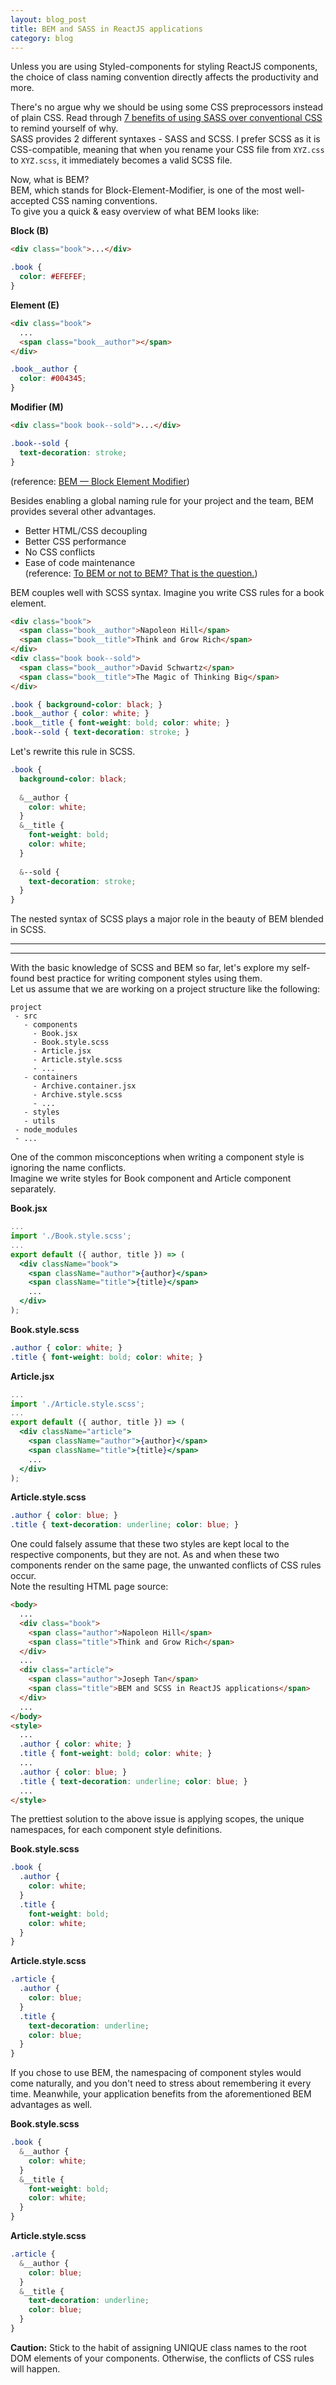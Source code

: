 ```yaml
---
layout: blog_post
title: BEM and SASS in ReactJS applications
category: blog
---
```


Unless you are using Styled-components for styling ReactJS components, the choice of class naming convention directly affects the productivity and more.  

There's no argue why we should be using some CSS preprocessors instead of plain CSS.
Read through <a href="https://www.mugo.ca/blog/7-benefits-of-using-SASS-over-conventional-CSS" target="_blank">7 benefits of using SASS over conventional CSS</a> to remind yourself of why.  
SASS provides 2 different syntaxes - SASS and SCSS. I prefer SCSS as it is CSS-compatible, meaning that when you rename your CSS file from `XYZ.css` to `XYZ.scss`, it immediately becomes a valid SCSS file.  

Now, what is BEM?  
BEM, which stands for Block-Element-Modifier, is one of the most well-accepted CSS naming conventions.  
To give you a quick & easy overview of what BEM looks like:

**Block (B)**
```html
<div class="book">...</div>
```
```css
.book {
  color: #EFEFEF;
}
```
**Element (E)**
```html
<div class="book">
  ...
  <span class="book__author"></span>
</div>
```
```css
.book__author {
  color: #004345;
}
```
**Modifier (M)**
```html
<div class="book book--sold">...</div>
```
```css
.book--sold {
  text-decoration: stroke;
}
```
(reference: <a href="http://getbem.com/naming/" target="_blank">BEM — Block Element Modifier</a>)

Besides enabling a global naming rule for your project and the team, BEM provides several other advantages.
- Better HTML/CSS decoupling
- Better CSS performance
- No CSS conflicts
- Ease of code maintenance  
(reference: <a href="https://www.altitudesystems.co.uk/blog/2017/july/to-bem-or-not-to-bem-that-is-the-question" target="_blank">To BEM or not to BEM? That is the question.</a>)

BEM couples well with SCSS syntax. Imagine you write CSS rules for a book element.
```html
<div class="book">
  <span class="book__author">Napoleon Hill</span>
  <span class="book__title">Think and Grow Rich</span>
</div>
<div class="book book--sold">
  <span class="book__author">David Schwartz</span>
  <span class="book__title">The Magic of Thinking Big</span>
</div>
```
```css
.book { background-color: black; }
.book__author { color: white; }
.book__title { font-weight: bold; color: white; }
.book--sold { text-decoration: stroke; }
```
Let's rewrite this rule in SCSS.
```scss
.book {
  background-color: black;
  
  &__author {
    color: white;
  }
  &__title {
    font-weight: bold;
    color: white;
  }
  
  &--sold {
    text-decoration: stroke;
  }
}
```
The nested syntax of SCSS plays a major role in the beauty of BEM blended in SCSS.  

***
---
With the basic knowledge of SCSS and BEM so far, let's explore my self-found best practice for writing component styles using them.  
Let us assume that we are working on a project structure like the following:
```
project
 - src
   - components
     - Book.jsx
     - Book.style.scss
     - Article.jsx
     - Article.style.scss
     - ...
   - containers
     - Archive.container.jsx
     - Archive.style.scss
     - ...
   - styles
   - utils
 - node_modules
 - ...

```
One of the common misconceptions when writing a component style is ignoring the name conflicts.  
Imagine we write styles for Book component and Article component separately.

**Book.jsx**
```jsx
...
import './Book.style.scss';
...
export default ({ author, title }) => (
  <div className="book">
    <span className="author">{author}</span>
    <span className="title">{title}</span>
    ...
  </div>
);
```
**Book.style.scss**
```css
.author { color: white; }
.title { font-weight: bold; color: white; }
```
**Article.jsx**
```jsx
...
import './Article.style.scss';
...
export default ({ author, title }) => (
  <div className="article">
    <span className="author">{author}</span>
    <span className="title">{title}</span>
    ...
  </div>
);
```
**Article.style.scss**
```css
.author { color: blue; }
.title { text-decoration: underline; color: blue; }
```
One could falsely assume that these two styles are kept local to the respective components, but they are not. As and when these two components render on the same page, the unwanted conflicts of CSS rules occur.  
Note the resulting HTML page source:
```html
<body>
  ...
  <div class="book">
    <span class="author">Napoleon Hill</span>
    <span class="title">Think and Grow Rich</span>
  </div>
  ...
  <div class="article">
    <span class="author">Joseph Tan</span>
    <span class="title">BEM and SCSS in ReactJS applications</span>
  </div>
  ...
</body>
<style>
  ...
  .author { color: white; }
  .title { font-weight: bold; color: white; }
  ...
  .author { color: blue; }
  .title { text-decoration: underline; color: blue; }
  ...
</style>
```
The prettiest solution to the above issue is applying scopes, the unique namespaces, for each component style definitions.

**Book.style.scss**
```scss
.book {
  .author {
    color: white;
  }
  .title {
    font-weight: bold;
    color: white;
  }
}
```
**Article.style.scss**
```scss
.article {
  .author {
    color: blue;
  }
  .title {
    text-decoration: underline;
    color: blue;
  }
}
```
If you chose to use BEM, the namespacing of component styles would come naturally, and you don't need to stress about remembering it every time. Meanwhile, your application benefits from the aforementioned BEM advantages as well.

**Book.style.scss**
```scss
.book {
  &__author {
    color: white;
  }
  &__title {
    font-weight: bold;
    color: white;
  }
}
```
**Article.style.scss**
```scss
.article {
  &__author {
    color: blue;
  }
  &__title {
    text-decoration: underline;
    color: blue;
  }
}
```

**Caution:** Stick to the habit of assigning UNIQUE class names to the root DOM elements of your components. Otherwise, the conflicts of CSS rules will happen.
